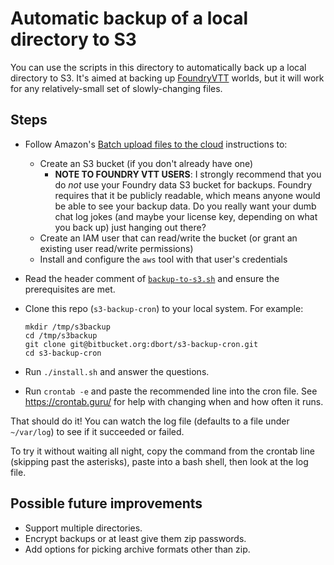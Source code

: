 # Automatic backup of a local directory to S3

You can use the scripts in this directory to automatically back up a local
directory to S3. It's aimed at backing up [FoundryVTT](https://foundryvtt.com/)
worlds, but it will work for any relatively-small set of slowly-changing files.

## Steps

- Follow Amazon's [Batch upload files to the cloud](https://aws.amazon.com/getting-started/hands-on/backup-to-s3-cli/) instructions to:
    - Create an S3 bucket (if you don't already have one)
        - **NOTE TO FOUNDRY VTT USERS**: I strongly recommend that you do *not*
          use your Foundry data S3 bucket for backups. Foundry requires that it
          be publicly readable, which means anyone would be able to see your
          backup data. Do you really want your dumb chat log jokes (and maybe
          your license key, depending on what you back up) just hanging out
          there?
    - Create an IAM user that can read/write the bucket (or grant an existing
      user read/write permissions)
    - Install and configure the `aws` tool with that user's credentials

- Read the header comment of [`backup-to-s3.sh`](backup-to-s3.sh) and ensure the
  prerequisites are met.

- Clone this repo (`s3-backup-cron`) to your local system. For example:

    ```shell
    mkdir /tmp/s3backup
    cd /tmp/s3backup
    git clone git@bitbucket.org:dbort/s3-backup-cron.git
    cd s3-backup-cron
    ```

- Run `./install.sh` and answer the questions.

- Run `crontab -e` and paste the recommended line into the cron file.
  See https://crontab.guru/ for help with changing when and how often it
  runs.

That should do it! You can watch the log file (defaults to a file under
`~/var/log`) to see if it succeeded or failed.

To try it without waiting all night, copy the command from the crontab line
(skipping past the asterisks), paste into a bash shell, then look at the log
file.

## Possible future improvements

- Support multiple directories.
- Encrypt backups or at least give them zip passwords.
- Add options for picking archive formats other than zip.
